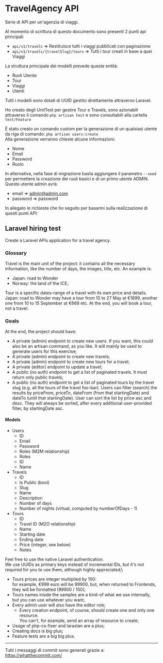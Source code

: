 # TravelAgency API

Serie di API per un'agenzia di viaggi.

Al momento di scrittura di questo documento sono presenti 2 punti api principali

 - `api/v1/travels` => Restituisce tutti i viaggi pubblicati con paginazione
 - `api/v1/travels/{travelSlug}/tours` => Tutti i tour creati in base a quei Viaggi


La struttura principale dei modelli prevede queste entità:

 - Ruoli Utente
 - Tour
 - Viaggi
 - Utenti

Tutti i modelli sono dotati di UUID gestito direttamente attraverso Laravel.

Ho creato degli UnitTest per gestire Tour e Travels, sono azionabili attraverso il comando `php artisan test` e sono consultabili alla cartella `test/Feature`

È stato creato un comando custom per la generazione di un qualsiasi utente da riga di comando: `php artisan users:create`\
Alla generazione verranno chieste alcune informazioni:
 - Nome
 - Email
 - Password
 - Ruolo

In alternativa, nella fase di migrazione basta aggiungere il parametro `--seed` per permettere la creazione dei ruoli basici e di un primo utente ADMIN.\
Questo utente admin avrà:
- email => admin@admin.com
- password => password

In allegato le richieste che ho seguito per basarmi sulla realizzazione di questi punti API:


## Laravel hiring test

Create a Laravel APIs application for a travel agency.

### Glossary
Travel is the main unit of the project: it contains all the necessary information,
like the number of days, the images, title, etc.
An example is:
 - Japan: road to Wonder
 - Norway: the land of the ICE;

Tour is a specific dates-range of a travel with its own price and details.\
Japan: road to Wonder may have a tour from 10 to 27 May at €1899, another one from 10 to 15 September at €669 etc. At the end, you will book a tour, not a travel.


### Goals
At the end, the project should have:
 - A private (admin) endpoint to create new users. If you want, this could also be an artisan command, as you like. It will mainly be used to generate users for this exercise;
 - A private (admin) endpoint to create new travels;
 - A private (admin) endpoint to create new tours for a travel;
 - A private (editor) endpoint to update a travel;
 - A public (no auth) endpoint to get a list of paginated travels. It must return only public travels;
 - A public (no auth) endpoint to get a list of paginated tours by the travel slug (e.g. all the tours of the travel foo-bar). Users can filter (search) the results by priceFrom, priceTo, dateFrom (from that startingDate) and dateTo (until that startingDate). User can sort the list by price asc and desc. They will always be sorted, after every additional user-provided filter, by startingDate asc.


#### Models
 - Users
   - ID
   - Email
   - Password
   - Roles (M2M relationship)
   - Roles
   - ID
   - Name
- Travels
  - ID
  - Is Public (bool)
  - Slug
  - Name
  - Description
  - Number of days
  - Number of nights (virtual, computed by numberOfDays - 1)
- Tours
  - ID
  - Travel ID (M2O relationship)
  - Name
  - Starting date
  - Ending date
  - Price (integer, see below)
  - Notes

Feel free to use the native Laravel authentication.\
We use UUIDs as primary keys instead of incremental IDs, but it's not required for you to use them,
although highly appreciated;\

 - Tours prices are integer multiplied by 100:\
    for example, €999 euro will be 99900, but, when returned to Frontends, they will be formatted (99900 / 100);
 - Tours names inside the samples are a kind-of what we use internally, but you can use whatever you want;
 - Every admin user will also have the editor role;
   - Every creation endpoint, of course, should create one and only one resource.\
    You can't, for example, send an array of resource to create;
 - Usage of php-cs-fixer and larastan are a plus;
 - Creating docs is big plus;
 - Feature tests are a big big plus.


---
Tutti i messaggi di commit sono generati grazie a:\
https://whatthecommit.com/
